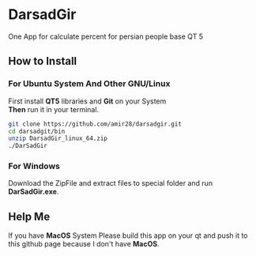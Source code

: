 # DarsadGir
One App for calculate percent for persian people base QT 5
## How to Install
### For Ubuntu System And Other GNU/Linux
First install **QT5** libraries and **Git** on your System  
**Then** run it in your terminal.
```sh
git clone https://github.com/amir28/darsadgir.git
cd darsadgit/bin
unzip DarsadGir_linux_64.zip
./DarSadGir
```
### For Windows
Download the ZipFile and extract files to special folder and run **DarSadGir.exe**.
## Help Me
If you have **MacOS** System Please build this app on your qt and push it to this github page because I don't have **MacOS**.
